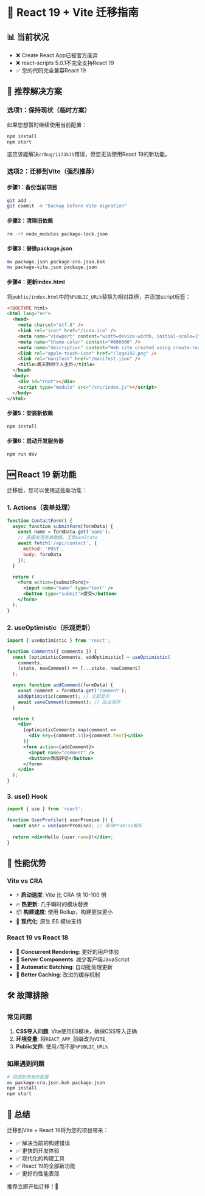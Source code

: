 # 🚀 React 19 + Vite 迁移指南

## 📊 当前状况
- ❌ Create React App已被官方废弃
- ❌ react-scripts 5.0.1不完全支持React 19
- ✅ 您的代码完全兼容React 19

## 🎯 推荐解决方案

### 选项1：保持现状（临时方案）
如果您想暂时继续使用当前配置：

```bash
npm install
npm start
```

这应该能解决`crbug/1173575`错误，但您无法使用React 19的新功能。

### 选项2：迁移到Vite（强烈推荐）

#### 步骤1：备份当前项目
```bash
git add .
git commit -m "backup before Vite migration"
```

#### 步骤2：清理旧依赖
```bash
rm -rf node_modules package-lock.json
```

#### 步骤3：替换package.json
```bash
mv package.json package-cra.json.bak
mv package-vite.json package.json
```

#### 步骤4：更新index.html
将`public/index.html`中的`%PUBLIC_URL%`替换为相对路径，并添加script标签：

```html
<!DOCTYPE html>
<html lang="en">
  <head>
    <meta charset="utf-8" />
    <link rel="icon" href="/icon.ico" />
    <meta name="viewport" content="width=device-width, initial-scale=1" />
    <meta name="theme-color" content="#000000" />
    <meta name="description" content="Web site created using create-react-app" />
    <link rel="apple-touch-icon" href="/logo192.png" />
    <link rel="manifest" href="/manifest.json" />
    <title>周天野的个人主页</title>
  </head>
  <body>
    <div id="root"></div>
    <script type="module" src="/src/index.js"></script>
  </body>
</html>
```

#### 步骤5：安装新依赖
```bash
npm install
```

#### 步骤6：启动开发服务器
```bash
npm run dev
```

## 🆕 React 19 新功能

迁移后，您可以使用这些新功能：

### 1. Actions（表单处理）
```jsx
function ContactForm() {
  async function submitForm(formData) {
    const name = formData.get('name');
    // 直接处理表单数据，无需useState
    await fetch('/api/contact', {
      method: 'POST',
      body: formData
    });
  }

  return (
    <form action={submitForm}>
      <input name="name" type="text" />
      <button type="submit">提交</button>
    </form>
  );
}
```

### 2. useOptimistic（乐观更新）
```jsx
import { useOptimistic } from 'react';

function Comments({ comments }) {
  const [optimisticComments, addOptimistic] = useOptimistic(
    comments,
    (state, newComment) => [...state, newComment]
  );

  async function addComment(formData) {
    const comment = formData.get('comment');
    addOptimistic(comment); // 立即显示
    await saveComment(comment); // 后台保存
  }

  return (
    <div>
      {optimisticComments.map(comment => 
        <div key={comment.id}>{comment.text}</div>
      )}
      <form action={addComment}>
        <input name="comment" />
        <button>添加评论</button>
      </form>
    </div>
  );
}
```

### 3. use() Hook
```jsx
import { use } from 'react';

function UserProfile({ userPromise }) {
  const user = use(userPromise); // 等待Promise解析
  
  return <div>Hello {user.name}!</div>;
}
```

## 🔧 性能优势

### Vite vs CRA
- ⚡ **启动速度**: Vite 比 CRA 快 10-100 倍
- 🔥 **热更新**: 几乎瞬时的模块替换
- 📦 **构建速度**: 使用 Rollup，构建更快更小
- 🎯 **现代化**: 原生 ES 模块支持

### React 19 vs React 18
- 🚀 **Concurrent Rendering**: 更好的用户体验
- 📡 **Server Components**: 减少客户端JavaScript
- 🔄 **Automatic Batching**: 自动批处理更新
- 💾 **Better Caching**: 改进的缓存机制

## 🛠️ 故障排除

### 常见问题
1. **CSS导入问题**: Vite使用ES模块，确保CSS导入正确
2. **环境变量**: 将`REACT_APP_`前缀改为`VITE_`
3. **Public文件**: 使用`/`而不是`%PUBLIC_URL%`

### 如果遇到问题
```bash
# 回退到原来的配置
mv package-cra.json.bak package.json
npm install
npm start
```

## 🎉 总结

迁移到Vite + React 19将为您的项目带来：
- ✅ 解决当前的构建错误
- ✅ 更快的开发体验
- ✅ 现代化的构建工具
- ✅ React 19的全部新功能
- ✅ 更好的性能表现

推荐立即开始迁移！🚀 
